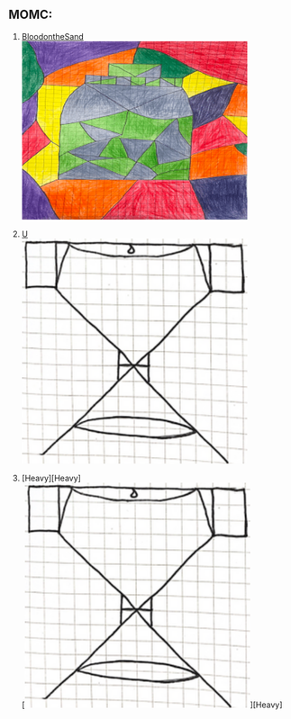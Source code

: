 MOMC:
------ 

1. [BloodontheSand][BloodontheSand]  
[<img src="images/Bottle.png" width="400" alt="snake game">][BloodontheSand]

2. [U][U]  
[<img src="images/U.png" width="400" alt="battle Arena game">][U]

2. [Heavy][Heavy]  
[<img src="images/U.png" width="400" alt="battle Arena game">][Heavy]

[BloodontheSand]: https://ameverythingand.github.io/Blood-on-the-Sand/
[U]: https://ameverythingand.github.io/U/
